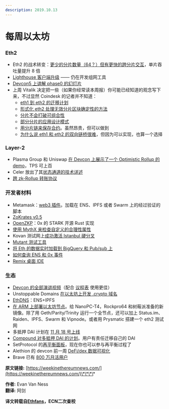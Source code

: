 ```yaml
---
description: 2019.10.13
---
```


# 每周以太坊

### Eth2 <a id="Eth2"></a>

* Eth2 的战术转变：[更少的分片数量（64？）但有更快的跨分片交互](https://notes.ethereum.org/@vbuterin/HkiULaluS)，单片吞吐量提升 8 倍
* [Lighthouse 客户端升级](https://lighthouse.sigmaprime.io/update-16.html) —— 仍在开发组网工具
* [Devcon5 上讲解 phase0 的幻灯片](https://docs.google.com/presentation/d/1MZ-E6TVwomt4rqz-P2Bd_X3DFUW9fWDQkxUP_QJhkyw/edit?pli=1#slide=id.g621e2d5823_0_205)
* 上周 Vitalik 决定把一些（如果你经常读本周报）你可能已经知道的观念写下来，不过显然 Coindesk 的记者并不知道：
  * [eth1 到 eth2 的迁移计划](https://ethresear.ch/t/the-eth1-eth2-transition/6265)
  * [形式化 eth2 处理无效分片区块确定性的方法](https://ethresear.ch/t/formalizing-and-improving-eth2s-approach-toward-finalization-of-invalid-shard-blocks/6263)
  * [分片不会打破可组合性](https://ethresear.ch/t/cross-shard-defi-composability/6268)
  * [部分分片的应用设计模式](https://ethresear.ch/t/partially-sharding-single-threaded-apps-a-design-pattern/6287)
  * [用分片链来保存合约](https://ethresear.ch/t/on-beacon-chain-saved-contracts/6295)。虽然昂贵，但可以做到
  * [为什么说 eth1 和 eth2 的双向链桥很难](https://ethresear.ch/t/two-way-bridges-between-eth1-and-eth2/6286)，但因为可以实现，也算一个选择

### Layer-2 <a id="Layer-2"></a>

* Plasma Group 和 Uniswap [在 Devcon 上展示了一个 Optimistic Rollup 的 demo](https://decrypt.co/10030/plasma-group-and-uniswap-release-new-ethereum-scaling-solution-at-devcon)，TPS 可上百
* Celer 放出了其[状态通道的技术详述](https://www.celer.network/docs/celercore/)
* [跨 zk-Rollup 转账协议](https://ethresear.ch/t/trustless-and-secure-cross-zk-rollup-transfer-protocol/6255/2)

### 开发者材料 <a id="&#x5F00;&#x53D1;&#x8005;&#x6750;&#x6599;"></a>

* Metamask：[web3 插件](https://medium.com/metamask/introducing-the-next-evolution-of-the-web3-wallet-4abdf801a4ee)。加载在 ENS、IPFS 或者 Swarm 上的经过验证的脚本
* [ZoKrates v0.5](https://github.com/Zokrates/ZoKrates/releases/tag/0.5.0)
* [OpenZKP](https://blog.0xproject.com/introducing-openzkp-1dea6b22dceb)：0x 的 STARK 开源 Rust 实现
* [使用 MythX 来检查自定义的合理性属性](https://medium.com/consensys-diligence/checking-custom-correctness-properties-of-smart-contracts-using-mythx-25cbac5d7852)
* Kovan 测试网上[成功激活 Istanbul 硬分叉](https://twitter.com/kovantestnet/status/1183326400784158721)
* [Mutant 测试工具](https://medium.com/swlh/introduction-into-mutation-testing-d6512dc702b0)
* [将 Eth 的数据实时加载到 BigQuery 和 Pub/sub 上](https://medium.com/google-cloud/live-ethereum-and-bitcoin-data-in-google-bigquery-and-pub-sub-765b71cd57b5)
* [如何查询 ENS 和 0x 事件](https://medium.com/@medvedev1088/query-ens-and-0x-events-with-sql-in-google-bigquery-4d197206e644)
* [Remix 桌面 IDE](https://medium.com/remix-ide/remix-desktop-8c1e9e946ee1)

### 生态 <a id="&#x751F;&#x6001;"></a>

* [Devcon 的全部演讲视频](https://slideslive.com/ethereum)（配合 [议程表](https://devcon.org/agenda) 使用更佳）
* Unstoppable Domains [在以太坊上开发 .crypto 域名](https://medium.com/unstoppabledomain/crypto-ac3eec150768)
* [EthDNS](https://medium.com/the-ethereum-name-service/ethdns-9d56298fa38a)：ENS+IPFS
* [在 ARM 上部署以太坊节点](https://www.reddit.com/r/ethereum/comments/dehcq9/ethereum_on_arm_nanopct4_rockpro64_and_raspberry/)。给 NanoPC-T4，Rockpro64 和树莓派准备的新镜像。除了用 Geth/Parity/Trinity 运行一个全节点，还可以加上 Status.im、Raiden、IPFS、Swarm 和 Vipnode。或者用 Prysmatic 搭建一个 eth2 测试网
* 多抵押 DAI 计划在 [11 月 18 号上线](https://blog.makerdao.com/breaking-launch-date-of-multi-collateral-dai-announced-at-devcon-5/)
* [Compound 对多抵押 DAI 的计划](https://medium.com/compound-finance/support-for-multi-collateral-dai-c8691d0ef794)。用户有责任迁移自己的 DAI
* SetProtocol 的[再平衡面板](https://medium.com/set-protocol/introducing-the-rebalancing-dashboard-9130e31435d9)，现在你也可以参与再平衡过程了
* Alethion 的 devcon 前一周 [DeFi/dex 数据可视化](https://twitter.com/AlethioEthstats/status/1181055545987366912)
* Brave 已有 [800 万月活用户](https://twitter.com/BrendanEich/status/1181370032032321536)



**原文链接:** [https://weekinethereumnews.com/](https://weekinethereumnews.com/)\*\*\*\*

**作者:** Evan Van Ness  
**翻译:** 阿剑

**译文转载自**[**Ethfans**](https://ethfans.org)**，ECN二次查校**

  


